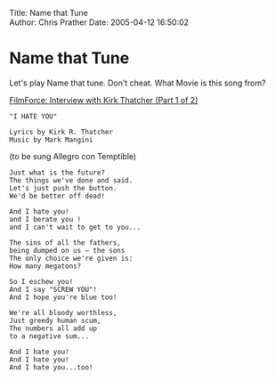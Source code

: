 Title: Name that Tune  
Author: Chris Prather
Date: 2005-04-12 16:50:02

# Name that Tune
Let's play Name that tune. Don't cheat. What Movie is this song from? 

<a title="FilmForce: Interview with Kirk Thatcher (Part 1 of 2)" href="http://filmforce.ign.com/articles/035/035854p1.html">FilmForce: Interview with Kirk Thatcher (Part 1 of 2)</a>

    "I HATE YOU"

    Lyrics by Kirk R. Thatcher
    Music by Mark Mangini


(to be sung Allegro con Temptible)


    Just what is the future?
    The things we've done and said.
    Let's just push the button.
    We'd be better off dead!

    And I hate you!
    and I berate you !
    and I can't wait to get to you...

    The sins of all the fathers,
    being dumped on us – the sons
    The only choice we're given is:
    How many megatons?

    So I eschew you!
    And I say "SCREW YOU"!
    And I hope you're blue too!

    We're all bloody worthless,
    Just greedy human scum,
    The numbers all add up
    to a negative sum...

    And I hate you!
    And I hate you!
    And I hate you...too! 
